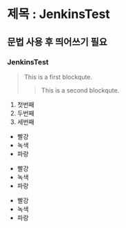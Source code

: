 # 제목 : JenkinsTest
## 문법 사용 후 띄어쓰기 필요
### JenkinsTest
> This is a first blockqute.
> > This is a second blockqute.

1. 첫번째
2. 두번째
3. 세번째

* 빨강
 * 녹색
* 파랑

+ 빨강
 + 녹색
+ 파랑

- 빨강
 - 녹색
- 파랑

